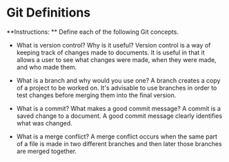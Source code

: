 # Git Definitions

**Instructions: ** Define each of the following Git concepts.

* What is version control?  Why is it useful?
Version control is a way of keeping track of changes made to documents. It is useful in that it allows a user to see what changes were made, when they were made, and who made them.

* What is a branch and why would you use one?
A branch creates a copy of a project to be worked on. It's advisable to use branches in order to test changes before merging them into the final version.

* What is a commit? What makes a good commit message?
A commit is a saved change to a document. A good commit message clearly identifies what was changed.

* What is a merge conflict?
A merge conflict occurs when the same part of a file is made in two different branches and then later those branches are merged together.